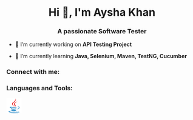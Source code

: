 <h1 align="center">Hi 👋, I'm Aysha Khan</h1>
<h3 align="center">A passionate Software Tester</h3>

- 🔭 I’m currently working on **API Testing Project**

- 🌱 I’m currently learning **Java, Selenium, Maven, TestNG, Cucumber**

<h3 align="left">Connect with me:</h3>
<p align="left">
</p>

<h3 align="left">Languages and Tools:</h3>
<p align="left"> <a href="https://www.java.com" target="_blank" rel="noreferrer"> <img src="https://raw.githubusercontent.com/devicons/devicon/master/icons/java/java-original.svg" alt="java" width="40" height="40"/> </a> </p>
